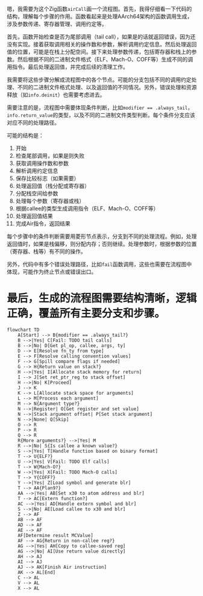 嗯，我需要为这个Zig函数`airCall`画一个流程图。首先，我得仔细看一下代码的结构，理解每个步骤的作用。函数看起来是处理AArch64架构的函数调用生成，涉及参数传递、寄存器管理、调用约定等。

首先，函数开始检查是否为尾部调用（tail call），如果是的话就返回错误，因为还没有实现。接着获取调用相关的操作数和参数，解析调用约定信息。然后处理返回值的位置，可能是在栈上分配空间。接下来处理参数传递，包括寄存器和栈上的参数。然后根据不同的二进制文件格式（ELF、Mach-O、COFF等）生成不同的调用指令。最后处理返回值，并完成后续的清理工作。

我需要将这些步骤分解成流程图中的各个节点。可能的分支包括不同的调用约定处理、不同的二进制文件格式处理、以及返回值的不同情况。另外，错误处理和资源释放（如`info.deinit`）也需要考虑进去。

需要注意的是，流程图中需要体现条件判断，比如`modifier == .always_tail`，`info.return_value`的类型，以及不同的二进制文件类型判断。每个条件分支应该对应不同的处理路径。

可能的结构是：

1. 开始
2. 检查尾部调用，如果是则失败
3. 获取调用操作数和参数
4. 解析调用约定信息
5. 保存比较标志（如果需要）
6. 处理返回值（栈分配或寄存器）
7. 分配栈空间给参数
8. 处理每个参数（寄存器或栈）
9. 根据callee的类型生成调用指令（ELF、Mach-O、COFF等）
10. 处理返回值结果
11. 完成Air指令，返回结果

每个步骤中的条件判断需要用菱形节点表示，分支到不同的处理流程。例如，处理返回值时，如果是栈偏移，则分配内存；否则继续。处理参数时，根据参数的位置（寄存器、栈等）有不同的操作。

另外，代码中有多个错误处理路径，比如`fail`函数调用，这些也需要在流程图中体现，可能作为终止节点或错误出口。

最后，生成的流程图需要结构清晰，逻辑正确，覆盖所有主要分支和步骤。
================================================
```mermaid
flowchart TD
    A[Start] --> B{modifier == .always_tail?}
    B -->|Yes| C[Fail: TODO tail calls]
    B -->|No| D[Get pl_op, callee, args, ty]
    D --> E[Resolve fn_ty from type]
    E --> F[Resolve calling convention values]
    F --> G[Spill compare flags if needed]
    G --> H{Return value on stack?}
    H -->|Yes| I[Allocate stack memory for return]
    I --> J[Set ret_ptr_reg to stack offset]
    H -->|No| K[Proceed]
    J --> K
    K --> L[Allocate stack space for arguments]
    L --> M[Process each argument]
    M --> N{Argument type?}
    N -->|Register| O[Get register and set value]
    N -->|Stack argument offset| P[Set stack argument]
    N -->|None| Q[Skip]
    O --> R
    P --> R
    Q --> R
    R{More arguments?} -->|Yes| M
    R -->|No| S{Is callee a known value?}
    S -->|Yes| T[Handle function based on binary format]
    T --> U{ELF?}
    U -->|Yes| V[Fail: TODO Elf calls]
    T --> W{Mach-O?}
    W -->|Yes| X[Fail: TODO Mach-O calls]
    T --> Y{COFF?}
    Y -->|Yes| Z[Load symbol and generate blr]
    T --> AA{Plan9?}
    AA -->|Yes| AB[Set x30 to atom address and blr]
    T --> AC[Extern function?]
    AC -->|Yes| AD[Handle extern symbol and blr]
    S -->|No| AE[Load callee to x30 and blr]
    Z --> AF
    AB --> AF
    AD --> AF
    AE --> AF
    AF[Determine result MCValue]
    AF --> AG{Return in non-callee reg?}
    AG -->|Yes| AH[Copy to callee-saved reg]
    AG -->|No| AI[Use return value directly]
    AH --> AJ
    AI --> AJ
    AJ --> AK[Finish Air instruction]
    AK --> AL[End]
    C --> AL
    V --> AL
    X --> AL
```